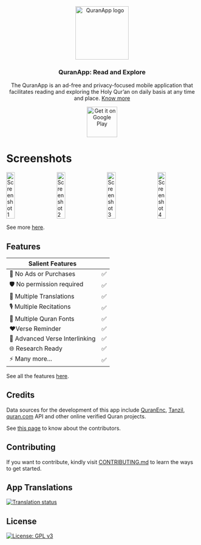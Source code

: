 <div align="center">

<img src="https://github.com/AlfaazPlus/QuranApp/blob/master/app/src/main/res/mipmap-xxxhdpi/icon_launcher_round.png" alt='QuranApp logo' height="140"/>

### QuranApp: Read and Explore

The QuranApp is an ad-free and privacy-focused mobile application that facilitates reading and exploring the Holy Qur’an on daily basis at any time and place. [Know more](https://quran.alfaazplus.com/about)

[<img src="https://play.google.com/intl/en_us/badges/static/images/badges/en_badge_web_generic.png"
alt='Get it on Google Play'
height="80">](https://play.google.com/store/apps/details?id=com.quranapp.android)

</div>

<div align="left">

# Screenshots

<div style="width:100%; display:flex; justify-content:space-between;">
    <img src="https://github.com/AlfaazPlus/QuranApp/blob/master/repo_assets/screenshots/screenshot1.jpg" alt='Screenshot 1' width='21%' />
    <img src="https://github.com/AlfaazPlus/QuranApp/blob/master/repo_assets/screenshots/screenshot2.jpg" alt='Screenshot 2' width='21%' />
    <img src="https://github.com/AlfaazPlus/QuranApp/blob/master/repo_assets/screenshots/screenshot3.jpg" alt='Screenshot 3' width='21%' />
    <img src="https://github.com/AlfaazPlus/QuranApp/blob/master/repo_assets/screenshots/screenshot4.jpg" alt='Screenshot 4' width='21%' />
</div>

See more [here](https://github.com/AlfaazPlus/QuranApp/blob/master/repo_assets/screenshots).

## Features

| Salient Features               |     |
|--------------------------------|-----|
| 🚫 No Ads or Purchases         | ✅   |
| 🛡️ No permission required     | ✅   |
| 📙 Multiple Translations       | ✅   |
| 🎙️ Multiple Recitations       | ✅   |
| 🎨 Multiple Quran Fonts        | ✅   |
| ❤️Verse Reminder               | ✅   |
| 🔗 Advanced Verse Interlinking | ✅   |
| 🌐 Research Ready              | ✅   |
| ⚡ Many more...                 | ✅   |

See all the features [here](/FEATURES.md).

## Credits

Data sources for the development of this app include [QuranEnc](https://quranenc.com/en/home), [Tanzil](https://tanzil.net/), [quran.com](https://quran.com/) API and other online verified Quran projects.

See [this page](https://github.com/AlfaazPlus/QuranApp/blob/master/CONTRIBUTORS.md) to know about the contributors.

## Contributing

If you want to contribute, kindly visit [CONTRIBUTING.md](https://github.com/AlfaazPlus/QuranApp/blob/master/CONTRIBUTING.md) to learn the ways to get started.

## App Translations
<a href="https://hosted.weblate.org/projects/QuranApp/#languages">
<img src="https://hosted.weblate.org/widgets/QuranApp/-/horizontal-auto.svg" alt="Translation status" />
</a>

## License

[![License: GPL v3](https://img.shields.io/badge/License-GPLv3-blue.svg)](https://github.com/AlfaazPlus/QuranApp/blob/master/LICENSE)

</div>
